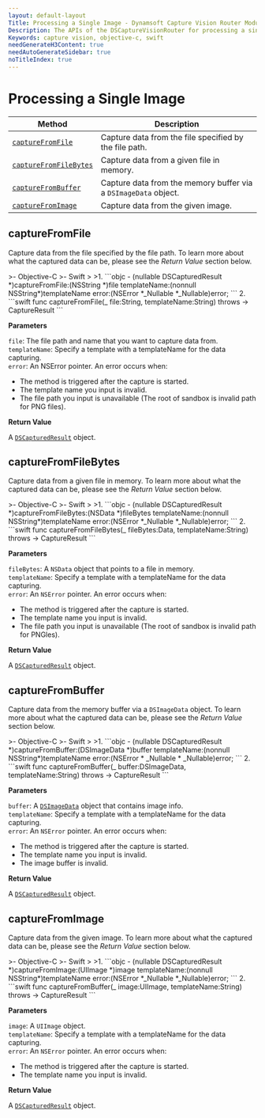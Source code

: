 ```yaml
---
layout: default-layout
Title: Processing a Single Image - Dynamsoft Capture Vision Router Module iOS Edition API Reference
Description: The APIs of the DSCaptureVisionRouter for processing a single image.
Keywords: capture vision, objective-c, swift
needGenerateH3Content: true
needAutoGenerateSidebar: true
noTitleIndex: true
---
```


# Processing a Single Image

| Method | Description |
| ------ | ----------- |
| [`captureFromFile`](#capturefromfile) | Capture data from the file specified by the file path. |
| [`captureFromFileBytes`](#capturefromfilebytes) | Capture data from a given file in memory. |
| [`captureFromBuffer`](#capturefrombuffer) | Capture data from the memory buffer via a `DSImageData` object. |
| [`captureFromImage`](#capturefromimage) | Capture data from the given image. |

## captureFromFile

Capture data from the file specified by the file path. To learn more about what the captured data can be, please see the *Return Value* section below.

<div class="sample-code-prefix"></div>
>- Objective-C
>- Swift
>
>1. 
```objc
- (nullable DSCapturedResult *)captureFromFile:(NSString *)file
                                  templateName:(nonnull NSString*)templateName
                                         error:(NSError *_Nullable *_Nullable)error;
```
2. 
```swift
func captureFromFile(_ file:String, templateName:String) throws -> CaptureResult
```

**Parameters**

`file`: The file path and name that you want to capture data from.  
`templateName`: Specify a template with a templateName for the data capturing.  
`error`: An NSError pointer. An error occurs when:

* The method is triggered after the capture is started.
* The template name you input is invalid.
* The file path you input is unavailable (The root of sandbox is invalid path for PNG files).

**Return Value**

A [`DSCapturedResult`](../core/basic-structures/captured-result.md) object.

## captureFromFileBytes

Capture data from a given file in memory. To learn more about what the captured data can be, please see the *Return Value* section below.

<div class="sample-code-prefix"></div>
>- Objective-C
>- Swift
>
>1. 
```objc
- (nullable DSCapturedResult *)captureFromFileBytes:(NSData *)fileBytes
                                                  templateName:(nonnull NSString*)templateName
                                                         error:(NSError *_Nullable *_Nullable)error;
```
2. 
```swift
func captureFromFileBytes(_ fileBytes:Data, templateName:String) throws -> CaptureResult
```

**Parameters**

`fileBytes`: A `NSData` object that points to a file in memory.  
`templateName`: Specify a template with a templateName for the data capturing.  
`error`: An `NSError` pointer. An error occurs when:

* The method is triggered after the capture is started.
* The template name you input is invalid.
* The file path you input is unavailable (The root of sandbox is invalid path for PNGles).

**Return Value**

A [`DSCapturedResult`](../core/basic-structures/captured-result.md) object.

## captureFromBuffer

Capture data from the memory buffer via a `DSImageData` object. To learn more about what the captured data can be, please see the *Return Value* section below.

<div class="sample-code-prefix"></div>
>- Objective-C
>- Swift
>
>1. 
```objc
- (nullable DSCapturedResult *)captureFromBuffer:(DSImageData *)buffer
                                    templateName:(nonnull NSString*)templateName
                                           error:(NSError * _Nullable * _Nullable)error;
```
2. 
```swift
func captureFromBuffer(_ buffer:DSImageData, templateName:String) throws -> CaptureResult
```

**Parameters**

`buffer`: A [`DSImageData`](../core/basic-structures/image-data.md) object that contains image info.  
`templateName`: Specify a template with a templateName for the data capturing.  
`error`: An `NSError` pointer. An error occurs when:

* The method is triggered after the capture is started.
* The template name you input is invalid.
* The image buffer is invalid.

**Return Value**

A [`DSCapturedResult`](../core/basic-structures/captured-result.md) object.

## captureFromImage

Capture data from the given image. To learn more about what the captured data can be, please see the *Return Value* section below.

<div class="sample-code-prefix"></div>
>- Objective-C
>- Swift
>
>1. 
```objc
- (nullable DSCapturedResult *)captureFromImage:(UIImage *)image
                                    templateName:(nonnull NSString*)templateName
                                            error:(NSError *_Nullable *_Nullable)error;
```
2. 
```swift
func captureFromBuffer(_ image:UIImage, templateName:String) throws -> CaptureResult
```

**Parameters**

`image`: A `UIImage` object.  
`templateName`: Specify a template with a templateName for the data capturing.  
`error`: An `NSError` pointer. An error occurs when:

* The method is triggered after the capture is started.
* The template name you input is invalid.

**Return Value**

A [`DSCapturedResult`](../core/basic-structures/captured-result.md) object.
